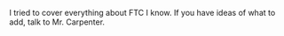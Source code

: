I tried to cover everything about FTC I know. If you have ideas of what to add, talk to Mr. Carpenter.
